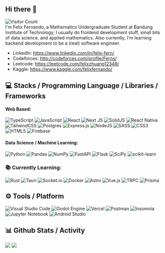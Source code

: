 ## Hi there 👋
![Visitor Count](https://komarev.com/ghpvc/?username=FelixFern) <br>
I'm Felix Fernando, a Mathematics Undergraduate Student at Bandung Institute of Technology, I usually do frontend development stuff, small bits of data science, and applied mathematics. Also currently, I'm learning backend development to be a (real) software engineer.
- LinkedIn: https://www.linkedin.com/in/felix-fern/
- Codeforces: http://codeforces.com/profile/Ferns/
- Leetcode: https://leetcode.com/felixzhuang12348/
- Kaggle: https://www.kaggle.com/felixfernando/
 
## 💻 Stacks / Programming Language / Libraries / Frameworks
#### Web Based: 
![TypeScript](https://img.shields.io/badge/typescript-%23007ACC.svg?style=for-the-badge&logo=typescript&logoColor=white) ![JavaScript](https://img.shields.io/badge/javascript-%23323330.svg?style=for-the-badge&logo=javascript&logoColor=%23F7DF1E) ![React](https://img.shields.io/badge/react-%2320232a.svg?style=for-the-badge&logo=react&logoColor=%2361DAFB) ![Next JS](https://img.shields.io/badge/Next-black?style=for-the-badge&logo=next.js&logoColor=white) ![SolidJS](https://img.shields.io/badge/SolidJS-2c4f7c?style=for-the-badge&logo=solid&logoColor=c8c9cb) ![React Native](https://img.shields.io/badge/react_native-%2320232a.svg?style=for-the-badge&logo=react&logoColor=%2361DAFB) ![TailwindCSS](https://img.shields.io/badge/tailwindcss-%2338B2AC.svg?style=for-the-badge&logo=tailwind-css&logoColor=white) ![Postgres](https://img.shields.io/badge/postgres-%23316192.svg?style=for-the-badge&logo=postgresql&logoColor=white) ![Express.js](https://img.shields.io/badge/express.js-%23404d59.svg?style=for-the-badge&logo=express&logoColor=%2361DAFB) ![NodeJS](https://img.shields.io/badge/node.js-6DA55F?style=for-the-badge&logo=node.js&logoColor=white) ![SASS](https://img.shields.io/badge/SASS-hotpink.svg?style=for-the-badge&logo=SASS&logoColor=white) ![CSS3](https://img.shields.io/badge/css3-%231572B6.svg?style=for-the-badge&logo=css3&logoColor=white) ![HTML5](https://img.shields.io/badge/html5-%23E34F26.svg?style=for-the-badge&logo=html5&logoColor=white) ![Firebase](https://img.shields.io/badge/Firebase-039BE5?style=for-the-badge&logo=Firebase&logoColor=white) 

#### Data Science / Machine Learning:
![Python](https://img.shields.io/badge/python-3670A0?style=for-the-badge&logo=python&logoColor=ffdd54) ![Pandas](https://img.shields.io/badge/pandas-%23150458.svg?style=for-the-badge&logo=pandas&logoColor=white) ![NumPy](https://img.shields.io/badge/numpy-%23013243.svg?style=for-the-badge&logo=numpy&logoColor=white) ![FastAPI](https://img.shields.io/badge/FastAPI-005571?style=for-the-badge&logo=fastapi) ![Flask](https://img.shields.io/badge/flask-%23000.svg?style=for-the-badge&logo=flask&logoColor=white) ![SciPy](https://img.shields.io/badge/SciPy-%230C55A5.svg?style=for-the-badge&logo=scipy&logoColor=%white) ![scikit-learn](https://img.shields.io/badge/scikit--learn-%23F7931E.svg?style=for-the-badge&logo=scikit-learn&logoColor=white)

### 📚 Currently Learning: 
![Rust](https://img.shields.io/badge/rust-%23000000.svg?style=for-the-badge&logo=rust&logoColor=white) ![Tauri](https://img.shields.io/badge/tauri-%2324C8DB.svg?style=for-the-badge&logo=tauri&logoColor=%23FFFFFF)  ![Socket.io](https://img.shields.io/badge/Socket.io-black?style=for-the-badge&logo=socket.io&badgeColor=010101) ![Docker](https://img.shields.io/badge/docker-%230db7ed.svg?style=for-the-badge&logo=docker&logoColor=white) ![Astro](https://img.shields.io/badge/-Astro-%2300979D?style=for-the-badge&logo=astro) ![Vue.js](https://img.shields.io/badge/vuejs-%2335495e.svg?style=for-the-badge&logo=vuedotjs&logoColor=%234FC08D) ![TRPC](https://img.shields.io/badge/tRPC-%232596BE.svg?style=for-the-badge&logo=tRPC&logoColor=white) ![Prisma](https://img.shields.io/badge/Prisma-3982CE?style=for-the-badge&logo=Prisma&logoColor=white) 

## ⚙ Tools / Platform 
![Visual Studio Code](https://img.shields.io/badge/Visual%20Studio%20Code-0078d7.svg?style=for-the-badge&logo=visual-studio-code&logoColor=white) ![Godot Engine](https://img.shields.io/badge/GODOT-%23FFFFFF.svg?style=for-the-badge&logo=godot-engine) ![Vercel](https://img.shields.io/badge/vercel-%23000000.svg?style=for-the-badge&logo=vercel&logoColor=white) ![Postman](https://img.shields.io/badge/Postman-FF6C37?style=for-the-badge&logo=postman&logoColor=white) ![Insomnia](https://img.shields.io/badge/Insomnia-black?style=for-the-badge&logo=insomnia&logoColor=5849BE)
 ![Jupyter Notebook](https://img.shields.io/badge/jupyter-%23FA0F00.svg?style=for-the-badge&logo=jupyter&logoColor=white) ![Android Studio](https://img.shields.io/badge/Android%20Studio-3DDC84.svg?style=for-the-badge&logo=android-studio&logoColor=white) 


## 📊 Github Stats / Activity
<div style={{display:"flex"}}>
 <img src="http://github-profile-summary-cards.vercel.app/api/cards/repos-per-language?username=felixfern&theme=default"/>
 <img src="http://github-profile-summary-cards.vercel.app/api/cards/profile-details?username=felixfern&theme=default"/> 
</div>

